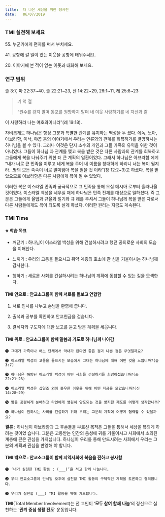 ```yaml
---
title:  더 나은 세상을 위한 청사진
date:   06/07/2019
---
```


### TMI 실천해 보세요
55\. 누군가에게 편지를 써서 부치세요.

41\. 공항에 갈 일이 있는 이웃을 공항에 태워주세요.

20\. 이야기해 본 적이 없는 이웃과 대화해 보세요.

### 연구 범위
출 3:7, 마 22:37~40, 출 22:21~23, 신 14:22~29, 26:1~11, 레 25:8~23

> <p>기 억 절</p>
> “원수를 갚지 말며 동포를 원망하지 말며 네 이웃 사랑하기를 네 자신과 같
  이 사랑하라 나는 여호와이니라”(레 19:18).

자비롭게도 하나님은 항상 그분과 특별한 관계를 유지하는 백성을 두
셨다. 에녹, 노아, 아브라함, 이삭, 야곱 등의 이야기에서 우리는 인류와의
관계를 회복하기를 열망하시는 하나님을 볼 수 있다. 그러나 이것은 단지
소수의 개인과 그들 가족의 유익을 위한 것이 아니었다. 그들이 하나님
과 관계를 맺고 복을 받은 것은 다른 사람과의 관계를 회복하고 그들에게
복을 나눠주기 위한 더 큰 계획의 일환이었다. 그래서 하나님은 아브라함
에게 “내가 너로 큰 민족을 이루고 네게 복을 주어 네 이름을 창대하게
하리니 너는 복이 될지라…땅의 모든 족속이 너로 말미암아 복을 얻을 것
이라”(창 12:2~3)고 하셨다. 복을 받았으므로 아브라함은 다른 사람에게
복이 될 수 있었다.

이러한 복은 이스라엘 민족과 궁극적으로 그 민족을 통해 오실 메시아
로부터 흘러나올 것이었다. 이스라엘 백성을 세우실 때에 하나님은 민족
전체를 대상으로 일하셨다. 즉 그분은 그들에게 율법과 규율과 절기와 규
례를 주셔서 그들이 하나님께 복을 받은 자로서 다른 사람들에게도 복이
되도록 살게 하셨다. 이러한 원리는 지금도 계속된다.

### TMI Time

#### ※ 학습 목표

- 깨닫기 : 하나님이 이스라엘 백성을 위해 건설하시려고
했던 공의로운 사회의 모습을 이해한다.

- 느끼기 : 우리의 고통을 들으시고 취약 계층의 호소에 관
심을 기울이시는 하나님께 감사한다.

- 행하기 : 새로운 사회를 건설하시려는 하나님의 계획에
동참할 수 있는 길을 모색한다.

#### TMI 안으로 : 안교소그룹이 함께 서로를 돌보고 연합함

1. 서로 인사를 나누고
손님을 환영해 줍니다.

2. 출석과 공부를 확인하고
안교헌금을 걷습니다.

3. 결석자와 구도자에
대한 보고를 듣고
방문 계획을 세웁니다.

#### TMI 위로 : 안교소그룹이 함께 말씀과 기도로 하나님께 나아감

`➊ 그대가 가족이나 어느 단체에서 막내가 된다면 좋은 점과 나쁜 점은 무엇일까요?`

`➋ 이스라엘 백성의 고통을 들으시는 모습에서 그대는 하나님에 대해 어떤 것을 느낍니까?(출 3:7)`

`➌ 하나님은 해방된 이스라엘 백성이 어떤 사회를 건설하기를 희망하셨습니까?(출 22:21~23)`

`➍ 이스라엘 백성은 십일조 외에 불우한 이웃을 위해 어떤 자금을 모았습니까?(신 14:28~29)`

`➎ 땅을 공평하게 분배하고 타인에게 영원히 양도되는 것을 방지한 제도를 어떻게 생각합니까?`

`➏ 하나님이 원하시는 사회를 건설하기 위해 우리는 그분의 계획에 어떻게 협력할 수 있을까요?`

**결론 :** 하나님이 아브라함과 그 후손들을 부르신 목적은 그들을 통해서 세상을 복되게 하려는 것이었
습니다. 그분은 고통받는 인간의 음성에 귀를 기울이시고 사회에서 소외된 계층에 깊은 관심을
가지십니다. 하나님이 우리를 통해 만드시려는 사회에서 우리는 그분의 계획과 관심을 반영해
야 합니다.


#### TMI 밖으로 : 안교소그룹이 함께 지역사회에 복음을 전하고 봉사함

`➊ ‘내가 실천한 TMI 활동 : (___)’을 적고 함께 나눕니다.`

`➋ 우리 안교소그룹이 안식일 오후에 실천할 TMI 활동의 구체적인 계획을 토론하고 결의합니다.`

`➌ 우리가 실천할 (___) TMI 활동을 위해 기도합니다.`

**TMI**(Total Member Involvement)는 전 교인이 ‘**모두 참여 함께 나눔**’의 정신으로 실천하는 ‘**관계 중심 생활 전도**’ 운동입니다.